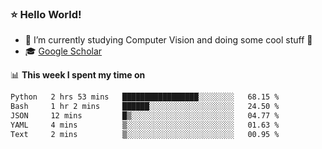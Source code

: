 ### ⭐️ Hello World!

<!--
**hologerry/hologerry** is a ✨ _special_ ✨ repository because its `README.md` (this file) appears on your GitHub profile.

Here are some ideas to get you started:

- 🔭 I’m currently working and studying on Computer Vision
- 🌱 I’m currently learning at Peking University
- 💬 Ask me about 
- 📫 How to reach me: E-mail
- 😄 Pronouns: he/his
- ⚡ Fun fact: Music is the Power
-->


- 🔭 I’m currently studying Computer Vision and doing some cool stuff 🤖
- 🎓 [Google Scholar](https://scholar.google.com/citations?user=3ykqW9wAAAAJ&hl=en)


📊 **This week I spent my time on**

<!--START_SECTION:waka-->

```txt
Python   2 hrs 53 mins   █████████████████░░░░░░░░   68.15 %
Bash     1 hr 2 mins     ██████░░░░░░░░░░░░░░░░░░░   24.50 %
JSON     12 mins         █▒░░░░░░░░░░░░░░░░░░░░░░░   04.77 %
YAML     4 mins          ▒░░░░░░░░░░░░░░░░░░░░░░░░   01.63 %
Text     2 mins          ▒░░░░░░░░░░░░░░░░░░░░░░░░   00.95 %
```

<!--END_SECTION:waka-->
